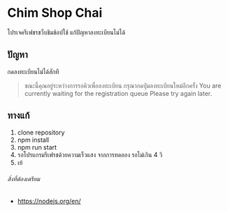 # Chim Shop Chai
 โปรเจครีเฟชรชว็บชิมช้อปใช้ แก้ปัญหาลงทะเบียนไม่ได้

## ปัญหา
 กดลงทะเบียนไม่ได้สักที
 > ขณะนี้คุณอยู่ระหว่างการรอคิวเพื่อลงทะเบียน กรุณากดปุ่มลงทะเบียนใหม่อีกครั้ง
 > You are currently waiting for the registration queue Please try again later.
 
## ทางแก้
 1. clone repository
 2. npm install
 3. npm run start
 4. รอโปรแกรมรีเฟรชด้วยความเร็วแสง จากการทดลอง รอไม่เกิน 4 วิ
 5. เย้

###### สิ่งที่ต้องเตรียม
 - https://nodejs.org/en/